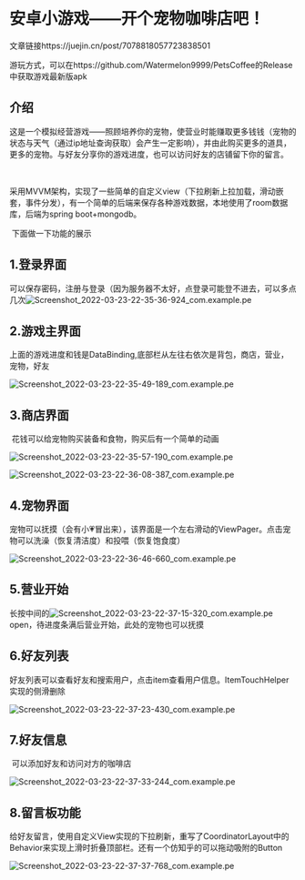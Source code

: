 # 安卓小游戏——开个宠物咖啡店吧！

文章链接https://juejin.cn/post/7078818057723838501

游玩方式，可以在https://github.com/Watermelon9999/PetsCoffee的Release中获取游戏最新版apk

## 介绍

​	这是一个模拟经营游戏——照顾培养你的宠物，使营业时能赚取更多钱钱（宠物的状态与天气（通过ip地址查询获取）会产生一定影响），并由此购买更多的道具，更多的宠物。与好友分享你的游戏进度，也可以访问好友的店铺留下你的留言。

​	

​	采用MVVM架构，实现了一些简单的自定义view（下拉刷新上拉加载，滑动嵌套，事件分发），有一个简单的后端来保存各种游戏数据，本地使用了room数据库，后端为spring boot+mongodb。

​	下面做一下功能的展示

## 1.登录界面

​	可以保存密码，注册与登录（因为服务器不太好，点登录可能登不进去，可以多点几次![Screenshot_2022-03-23-22-35-36-924_com.example.pe](/Users/xigua/Desktop/game-garden/game-garden/Project/宠物咖啡-Watermelon02/Screenshot_2022-03-23-22-35-36-924_com.example.pe.jpg)



## 2.游戏主界面

​	上面的游戏进度和钱是DataBinding,底部栏从左往右依次是背包，商店，营业，宠物，好友

![Screenshot_2022-03-23-22-35-49-189_com.example.pe](/Users/xigua/Desktop/game-garden/game-garden/Project/宠物咖啡-Watermelon02/Screenshot_2022-03-23-22-35-49-189_com.example.pe.jpg)

## 3.商店界面

​	花钱可以给宠物购买装备和食物，购买后有一个简单的动画

![Screenshot_2022-03-23-22-35-57-190_com.example.pe](/Users/xigua/Desktop/game-garden/game-garden/Project/宠物咖啡-Watermelon02/Screenshot_2022-03-23-22-35-57-190_com.example.pe.jpg)

![Screenshot_2022-03-23-22-36-08-387_com.example.pe](/Users/xigua/Desktop/game-garden/game-garden/Project/宠物咖啡-Watermelon02/Screenshot_2022-03-23-22-36-08-387_com.example.pe.jpg)

## 4.宠物界面

​	宠物可以抚摸（会有小💗冒出来），该界面是一个左右滑动的ViewPager。点击宠物可以洗澡（恢复清洁度）和投喂（恢复饱食度）

![Screenshot_2022-03-23-22-36-46-660_com.example.pe](/Users/xigua/Desktop/game-garden/game-garden/Project/宠物咖啡-Watermelon02/Screenshot_2022-03-23-22-36-46-660_com.example.pe.jpg)

## 5.营业开始

长按中间的![Screenshot_2022-03-23-22-37-15-320_com.example.pe](/Users/xigua/Desktop/game-garden/game-garden/Project/宠物咖啡-Watermelon02/Screenshot_2022-03-23-22-37-15-320_com.example.pe.jpg)open，待进度条满后营业开始，此处的宠物也可以抚摸



## 6.好友列表

好友列表可以查看好友和搜索用户，点击item查看用户信息。ItemTouchHelper实现的侧滑删除

![Screenshot_2022-03-23-22-37-23-430_com.example.pe](/Users/xigua/Desktop/game-garden/game-garden/Project/宠物咖啡-Watermelon02/Screenshot_2022-03-23-22-37-23-430_com.example.pe.jpg)

## 7.好友信息

​	可以添加好友和访问对方的咖啡店

![Screenshot_2022-03-23-22-37-33-244_com.example.pe](/Users/xigua/Desktop/game-garden/game-garden/Project/宠物咖啡-Watermelon02/Screenshot_2022-03-23-22-37-33-244_com.example.pe.jpg)

## 8.留言板功能

​	给好友留言，使用自定义View实现的下拉刷新，重写了CoordinatorLayout中的Behavior来实现上滑时折叠顶部栏。还有一个仿知乎的可以拖动吸附的Button

![Screenshot_2022-03-23-22-37-37-768_com.example.pe](/Users/xigua/Desktop/game-garden/game-garden/Project/宠物咖啡-Watermelon02/Screenshot_2022-03-23-22-37-37-768_com.example.pe.jpg)